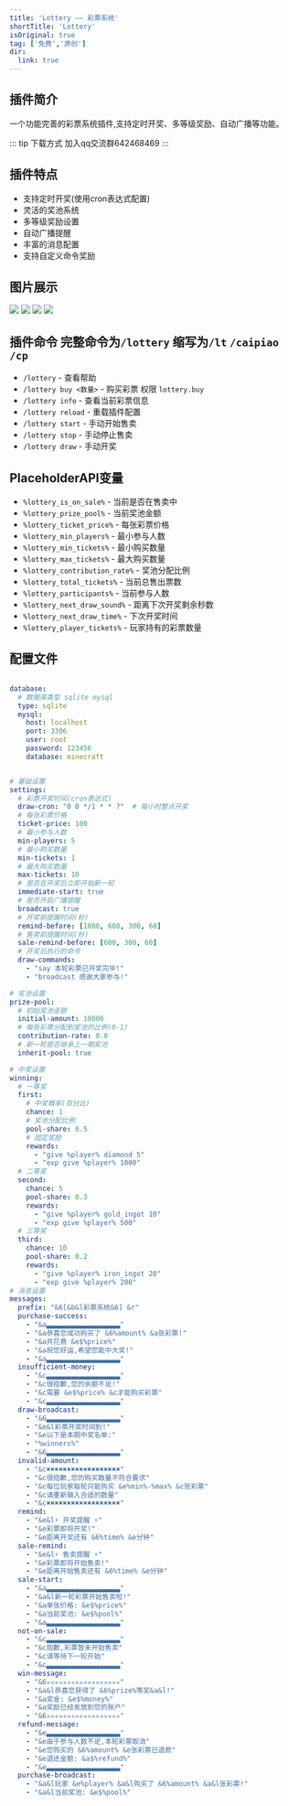 ```yaml
---
title: 'Lottery —— 彩票系统'
shortTitle: 'Lottery'
isOriginal: true
tag: ['免费','原创']
dir:
  link: true
---
```


## 插件简介
一个功能完善的彩票系统插件,支持定时开奖、多等级奖励、自动广播等功能。

::: tip 下载方式 加入qq交流群642468469
:::

## 插件特点
- 支持定时开奖(使用cron表达式配置)
- 灵活的奖池系统
- 多等级奖励设置
- 自动广播提醒
- 丰富的消息配置
- 支持自定义命令奖励

## 图片展示
![](https://raw.githubusercontent.com/BukkitWiki/Picture/main/pic/2024/20241208182009.png)
![](https://raw.githubusercontent.com/BukkitWiki/Picture/main/pic/2024/20241208181936.png)
![](https://raw.githubusercontent.com/BukkitWiki/Picture/main/pic/2024/20241208181910.png)
![](https://raw.githubusercontent.com/BukkitWiki/Picture/main/pic/2024/20241208181834.png)

## 插件命令 完整命令为`/lottery` 缩写为`/lt` `/caipiao` `/cp`
- `/lottery` - 查看帮助
- `/lottery buy <数量>` - 购买彩票 权限 `lottery.buy`
- `/lottery info` - 查看当前彩票信息
- `/lottery reload` - 重载插件配置
- `/lottery start` - 手动开始售卖
- `/lottery stop` - 手动停止售卖
- `/lottery draw` - 手动开奖

## PlaceholderAPI变量
- `%lottery_is_on_sale%` - 当前是否在售卖中
- `%lottery_prize_pool%` - 当前奖池金额
- `%lottery_ticket_price%` - 每张彩票价格
- `%lottery_min_players%` - 最小参与人数
- `%lottery_min_tickets%` - 最小购买数量
- `%lottery_max_tickets%` - 最大购买数量
- `%lottery_contribution_rate%` - 奖池分配比例
- `%lottery_total_tickets%` - 当前总售出票数
- `%lottery_participants%` - 当前参与人数
- `%lottery_next_draw_sound%` - 距离下次开奖剩余秒数
- `%lottery_next_draw_time%` - 下次开奖时间
- `%lottery_player_tickets%` - 玩家持有的彩票数量


## 配置文件

```yaml

database:
  # 数据库类型 sqlite mysql
  type: sqlite
  mysql:
    host: localhost
    port: 3306
    user: root
    password: 123456
    database: minecraft


# 基础设置
settings:
  # 彩票开奖时间(cron表达式)
  draw-cron: "0 0 */1 * * ?"  # 每小时整点开奖
  # 每张彩票价格
  ticket-price: 100
  # 最小参与人数
  min-players: 5
  # 最小购买数量
  min-tickets: 1
  # 最大购买数量
  max-tickets: 10
  # 是否在开奖后立即开始新一轮
  immediate-start: true
  # 是否开启广播提醒
  broadcast: true
  # 开奖前提醒时间(秒)
  remind-before: [1800, 600, 300, 60]
  # 售卖前提醒时间(秒)
  sale-remind-before: [600, 300, 60]
  # 开奖后执行的命令
  draw-commands:
    - "say 本轮彩票已开奖完毕!"
    - "broadcast 感谢大家参与!"

# 奖池设置
prize-pool:
  # 初始奖池金额
  initial-amount: 10000
  # 每张彩票分配到奖池的比例(0-1)
  contribution-rate: 0.8
  # 新一轮是否继承上一期奖池
  inherit-pool: true

# 中奖设置
winning:
  # 一等奖
  first:
    # 中奖概率(百分比)
    chance: 1
    # 奖池分配比例
    pool-share: 0.5
    # 固定奖励
    rewards:
      - "give %player% diamond 5"
      - "exp give %player% 1000"
  # 二等奖
  second:
    chance: 5
    pool-share: 0.3
    rewards:
      - "give %player% gold_ingot 10"
      - "exp give %player% 500"
  # 三等奖
  third:
    chance: 10
    pool-share: 0.2
    rewards:
      - "give %player% iron_ingot 20"
      - "exp give %player% 200"
# 消息设置
messages:
  prefix: "&6[&b&l彩票系统&6] &r"
  purchase-success:
    - "&a▃▃▃▃▃▃▃▃▃▃▃▃▃▃▃▃▃▃"
    - "&a恭喜您成功购买了 &6%amount% &a张彩票!"
    - "&a共花费 &e$%price%"
    - "&a祝您好运,希望您能中大奖!"
    - "&a▃▃▃▃▃▃▃▃▃▃▃▃▃▃▃▃▃▃"
  insufficient-money:
    - "&c▃▃▃▃▃▃▃▃▃▃▃▃▃▃▃▃▃▃"
    - "&c很抱歉,您的余额不足!"
    - "&c需要 &e$%price% &c才能购买彩票"
    - "&c▃▃▃▃▃▃▃▃▃▃▃▃▃▃▃▃▃▃"
  draw-broadcast:
    - "&6▃▃▃▃▃▃▃▃▃▃▃▃▃▃▃▃▃▃"
    - "&e&l彩票开奖时间到!"
    - "&e以下是本期中奖名单:"
    - "%winners%"
    - "&6▃▃▃▃▃▃▃▃▃▃▃▃▃▃▃▃▃▃"
  invalid-amount:
    - "&c✖✖✖✖✖✖✖✖✖✖✖✖✖✖✖✖✖✖"
    - "&c很抱歉,您的购买数量不符合要求"
    - "&c每位玩家每轮只能购买 &e%min%-%max% &c张彩票"
    - "&c请重新输入合适的数量"
    - "&c✖✖✖✖✖✖✖✖✖✖✖✖✖✖✖✖✖✖"
  remind:
    - "&e&l⚡ 开奖提醒 ⚡"
    - "&e彩票即将开奖!"
    - "&e距离开奖还有 &6%time% &e分钟"
  sale-remind:
    - "&e&l⚡ 售卖提醒 ⚡"
    - "&e彩票即将开始售卖!"
    - "&e距离开始售卖还有 &6%time% &e分钟"
  sale-start:
    - "&a▃▃▃▃▃▃▃▃▃▃▃▃▃▃▃▃▃▃"
    - "&a&l新一轮彩票开始售卖啦!"
    - "&a单张价格: &e$%price%"
    - "&a当前奖池: &e$%pool%"
    - "&a▃▃▃▃▃▃▃▃▃▃▃▃▃▃▃▃▃▃"
  not-on-sale:
    - "&c▃▃▃▃▃▃▃▃▃▃▃▃▃▃▃▃▃▃"
    - "&c抱歉,彩票暂未开始售卖"
    - "&c请等待下一轮开始"
    - "&c▃▃▃▃▃▃▃▃▃▃▃▃▃▃▃▃▃▃"
  win-message:
    - "&6✮✮✮✮✮✮✮✮✮✮✮✮✮✮✮✮✮✮"
    - "&a&l恭喜您获得了 &6%prize%等奖&a&l!"
    - "&a奖金: &e$%money%"
    - "&a奖励已经发放到您的账户"
    - "&6✮✮✮✮✮✮✮✮✮✮✮✮✮✮✮✮✮✮"
  refund-message:
    - "&e▃▃▃▃▃▃▃▃▃▃▃▃▃▃▃▃▃▃"
    - "&e由于参与人数不足,本轮彩票取消"
    - "&e您购买的 &6%amount% &e张彩票已退款"
    - "&e退还金额: &a$%refund%"
    - "&e▃▃▃▃▃▃▃▃▃▃▃▃▃▃▃▃▃▃"
  purchase-broadcast:
    - "&a&l玩家 &e%player% &a&l购买了 &6%amount% &a&l张彩票!"
    - "&a&l当前奖池: &e$%pool%"

```